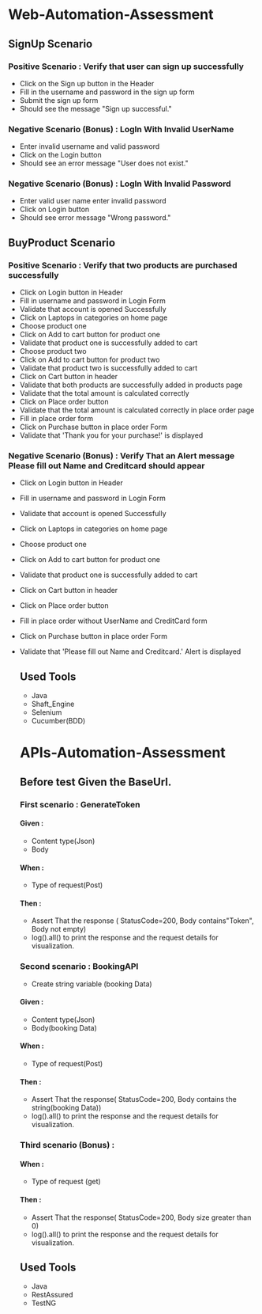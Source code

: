 # Web-Automation-Assessment
## SignUp Scenario
### Positive Scenario : Verify that user can sign up successfully
* Click on the Sign up button in the Header
* Fill in the username and password in the sign up form
* Submit the sign up form
* Should see the message "Sign up successful."

### Negative Scenario (Bonus) : LogIn With Invalid UserName
* Enter invalid username and valid password
* Click on the Login button
* Should see an error message "User does not exist."

### Negative Scenario (Bonus) : LogIn With Invalid Password
* Enter valid user name enter invalid password
* Click on  Login button
* Should see  error message "Wrong password."

## BuyProduct Scenario
### Positive Scenario : Verify that two products are purchased successfully
* Click on Login button in Header
* Fill in username  and password  in Login Form
* Validate that account is opened Successfully
* Click on Laptops in categories on home page
* Choose product one
* Click on Add to cart button for product one
* Validate that product one is successfully added to cart
* Choose product two
* Click on Add to cart button for product two
* Validate that product two is successfully added to cart
* Click on Cart button in header
* Validate that both products are successfully added in products page
* Validate that the total amount is calculated correctly
* Click on Place order button
* Validate that the total amount is calculated correctly in place order page
* Fill in  place order form
* Click on Purchase button in place order Form
* Validate that 'Thank you for your purchase!' is displayed

### Negative Scenario (Bonus) : Verify That an Alert message Please fill out Name and Creditcard should appear
* Click on Login button in Header
* Fill in username  and password  in Login Form
* Validate that account is opened Successfully
* Click on Laptops in categories on home page
* Choose product one
* Click on Add to cart button for product one
* Validate that product one is successfully added to cart
* Click on Cart button in header
* Click on Place order button
* Fill in  place order without UserName and CreditCard form
* Click on Purchase button in place order Form
* Validate that 'Please fill out Name and Creditcard.' Alert is displayed


  ## Used Tools
  * Java 
  * Shaft_Engine
  * Selenium
  * Cucumber(BDD)


  # APIs-Automation-Assessment
  ## Before test Given the BaseUrl.
  ### First scenario : GenerateToken
  #### Given :
  * Content type(Json)
  * Body
  #### When :
  * Type of request(Post)
  #### Then :
  * Assert That the response ( StatusCode=200, Body contains"Token", Body not empty)
  * log().all() to print the response and the request details for visualization.
 
  ### Second scenario : BookingAPI
   * Create string variable (booking Data)
  #### Given :
  * Content type(Json)
  * Body(booking Data)
  #### When :
  * Type of request(Post)  
  #### Then :
  * Assert That the response( StatusCode=200, Body contains the string(booking Data))
  * log().all() to print the response and the request details for visualization.

  ### Third scenario (Bonus) :
  #### When :
  * Type of request (get)
  #### Then :
  * Assert That the response( StatusCode=200, Body size greater than 0)
  * log().all() to print the response and the request details for visualization.

  ## Used Tools

  * Java
  * RestAssured
  * TestNG
  
  
    

  

    

  

    

